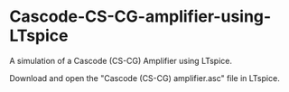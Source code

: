 # Cascode-CS-CG-amplifier-using-LTspice
A simulation of a Cascode (CS-CG) Amplifier using LTspice.

Download and open the "Cascode (CS-CG) amplifier.asc" file in LTspice.
